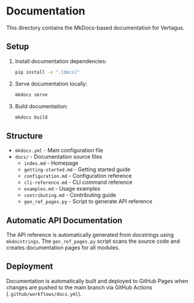 # Documentation

This directory contains the MkDocs-based documentation for Vertagus.

## Setup

1. Install documentation dependencies:
   ```bash
   pip install -e ".[docs]"
   ```

2. Serve documentation locally:
   ```bash
   mkdocs serve
   ```

3. Build documentation:
   ```bash
   mkdocs build
   ```

## Structure

- `mkdocs.yml` - Main configuration file
- `docs/` - Documentation source files
  - `index.md` - Homepage
  - `getting-started.md` - Getting started guide
  - `configuration.md` - Configuration reference
  - `cli-reference.md` - CLI command reference
  - `examples.md` - Usage examples
  - `contributing.md` - Contributing guide
  - `gen_ref_pages.py` - Script to generate API reference

## Automatic API Documentation

The API reference is automatically generated from docstrings using `mkdocstrings`. The `gen_ref_pages.py` script scans the source code and creates documentation pages for all modules.

## Deployment

Documentation is automatically built and deployed to GitHub Pages when changes are pushed to the main branch via GitHub Actions (`.github/workflows/docs.yml`).
